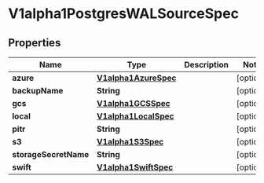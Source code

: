 
# V1alpha1PostgresWALSourceSpec

## Properties
Name | Type | Description | Notes
------------ | ------------- | ------------- | -------------
**azure** | [**V1alpha1AzureSpec**](V1alpha1AzureSpec.md) |  |  [optional]
**backupName** | **String** |  |  [optional]
**gcs** | [**V1alpha1GCSSpec**](V1alpha1GCSSpec.md) |  |  [optional]
**local** | [**V1alpha1LocalSpec**](V1alpha1LocalSpec.md) |  |  [optional]
**pitr** | **String** |  |  [optional]
**s3** | [**V1alpha1S3Spec**](V1alpha1S3Spec.md) |  |  [optional]
**storageSecretName** | **String** |  |  [optional]
**swift** | [**V1alpha1SwiftSpec**](V1alpha1SwiftSpec.md) |  |  [optional]



